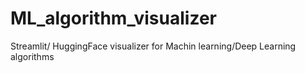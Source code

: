 # ML_algorithm_visualizer
Streamlit/ HuggingFace visualizer for Machin learning/Deep Learning algorithms
